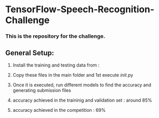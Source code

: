 # TensorFlow-Speech-Recognition-Challenge

### This is the repository for the challenge. 

## General Setup: 
1. Install the training and testing data from :
2. Copy these files in the main folder and 1st execute _init_.py
3. Once it is executed, run different models to find the accuracy and generating submission files


1. accuracy achieved in the traininig and validation set : around 85%
2. accuracy achieved in the competition : 69%

